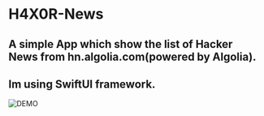 # H4X0R-News
## A simple App which show the list of Hacker News from hn.algolia.com(powered by Algolia).
## Im using SwiftUI framework.
![DEMO](https://user-images.githubusercontent.com/105702456/207923739-cdbcd5fb-c081-443c-8569-60db3b6124a7.gif)
